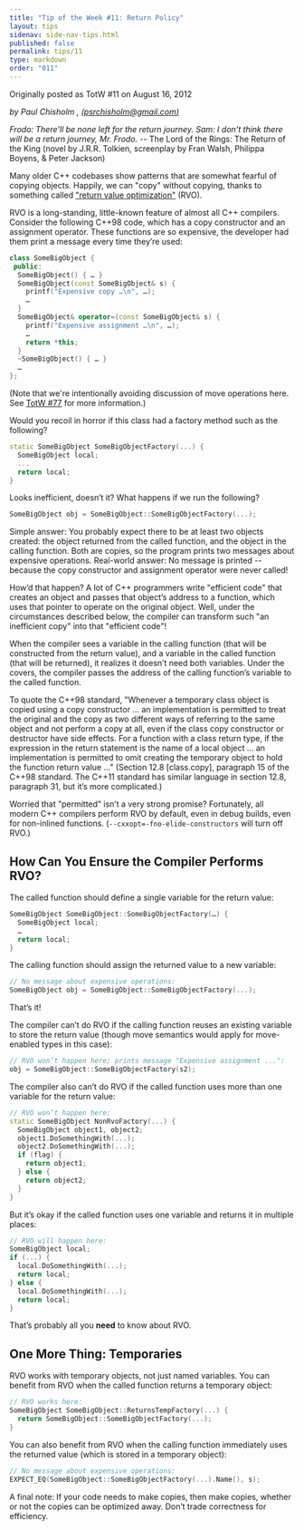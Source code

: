 ```yaml
---
title: "Tip of the Week #11: Return Policy"
layout: tips
sidenav: side-nav-tips.html
published: false
permalink: tips/11
type: markdown
order: "011"
---
```


Originally posted as TotW #11 on August 16, 2012

*by Paul Chisholm , [(psrchisholm@gmail.com)](mailto:psrchisholm@gmail.com)*

*Frodo: There'll be none left for the return journey.* *Sam: I don't think there
will be a return journey, Mr. Frodo.* -- The Lord of the Rings: The Return of
the King (novel by J.R.R. Tolkien, screenplay by Fran Walsh, Philippa Boyens, &
Peter Jackson)

Many older C++ codebases show patterns that are somewhat fearful of copying
objects. Happily, we can "copy" without copying, thanks to something called
["return value optimization"](http://en.wikipedia.org/wiki/Return_value_optimization)
(RVO).

RVO is a long-standing, little-known feature of almost all C++ compilers.
Consider the following C++98 code, which has a copy constructor and an assignment
operator. These functions are so expensive, the developer had them print a
message every time they’re used:

```c++
class SomeBigObject {
 public:
  SomeBigObject() { … }
  SomeBigObject(const SomeBigObject& s) {
    printf("Expensive copy …\n", …);
    …
  }
  SomeBigObject& operator=(const SomeBigObject& s) {
    printf("Expensive assignment …\n", …);
    …
    return *this;
  }
  ~SomeBigObject() { … }
  …
};
```

(Note that we're intentionally avoiding discussion of move operations here.
See [TotW #77](/tips/77) for more information.)

Would you recoil in horror if this class had a factory method such as the
following?

```c++
static SomeBigObject SomeBigObjectFactory(...) {
  SomeBigObject local;
  ...
  return local;
}
```

Looks inefficient, doesn’t it? What happens if we run the following?

```c++
SomeBigObject obj = SomeBigObject::SomeBigObjectFactory(...);
```

Simple answer: You probably expect there to be at least two objects created:
the object returned from the called function, and the object in the calling
function. Both are copies, so the program prints two messages about expensive
operations. Real-world answer: No message is printed -- because the copy
constructor and assignment operator were never called!

How’d that happen? A lot of C++ programmers write "efficient code" that creates
an object and passes that object’s address to a function, which uses that
pointer to operate on the original object. Well, under the circumstances
described below, the compiler can transform such "an inefficient copy" into that
"efficient code"!

When the compiler sees a variable in the calling function (that will be
constructed from the return value), and a variable in the called function (that
will be returned), it realizes it doesn’t need both variables. Under the covers,
the compiler passes the address of the calling function’s variable to the called
function.

To quote the C++98 standard, "Whenever a temporary class object is copied using
a copy constructor ... an implementation is permitted to treat the original and
the copy as two different ways of referring to the same object and not perform a
copy at all, even if the class copy constructor or destructor have side effects.
For a function with a class return type, if the expression in the return
statement is the name of a local object ... an implementation is permitted to omit
creating the temporary object to hold the function return value ..." (Section 12.8
\[class.copy\], paragraph 15 of the C++98 standard. The C++11 standard has similar
language in section 12.8, paragraph 31, but it’s more complicated.)

Worried that "permitted" isn’t a very strong promise? Fortunately, all modern C++
compilers perform RVO by default, even in debug builds, even for non-inlined
functions. (`--cxxopt=-fno-elide-constructors` will turn off RVO.)

## How Can You Ensure the Compiler Performs RVO?

The called function should define a single variable for the return value:

```c++
SomeBigObject SomeBigObject::SomeBigObjectFactory(…) {
  SomeBigObject local;
  …
  return local;
}
```

The calling function should assign the returned value to a new variable:

```c++
// No message about expensive operations:
SomeBigObject obj = SomeBigObject::SomeBigObjectFactory(...);
```

That’s it!

The compiler can’t do RVO if the calling function reuses an existing variable to
store the return value (though move semantics would apply for move-enabled types
in this case):

```c++
// RVO won’t happen here; prints message "Expensive assignment ...":
obj = SomeBigObject::SomeBigObjectFactory(s2);
```

The compiler also can’t do RVO if the called function uses more than one
variable for the return value:

```c++
// RVO won’t happen here:
static SomeBigObject NonRvoFactory(...) {
  SomeBigObject object1, object2;
  object1.DoSomethingWith(...);
  object2.DoSomethingWith(...);
  if (flag) {
    return object1;
  } else {
    return object2;
  }
}
```

But it’s okay if the called function uses one variable and returns it in
multiple places:

```c++
// RVO will happen here:
SomeBigObject local;
if (...) {
  local.DoSomethingWith(...);
  return local;
} else {
  local.DoSomethingWith(...);
  return local;
}
```

That’s probably all you **need** to know about RVO.

## One More Thing: Temporaries

RVO works with temporary objects, not just named variables. You
can benefit from RVO when the called function returns a temporary object:

```c++
// RVO works here:
SomeBigObject SomeBigObject::ReturnsTempFactory(...) {
  return SomeBigObject::SomeBigObjectFactory(...);
}
```

You can also benefit from RVO when the calling function immediately uses the
returned value (which is stored in a temporary object):

```c++
// No message about expensive operations:
EXPECT_EQ(SomeBigObject::SomeBigObjectFactory(...).Name(), s);
```

A final note: If your code needs to make copies, then make copies, whether or
not the copies can be optimized away. Don’t trade correctness for efficiency.

